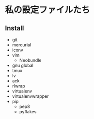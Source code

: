 私の設定ファイルたち
=================

## Install
- git
- mercurial
- iconv
- vim
    - Neobundle
- gnu global
- tmux
- lv
- ack
- rlwrap
- virtualenv
- virtualenvwrapper
- pip
    - pep8
    - pyflakes
